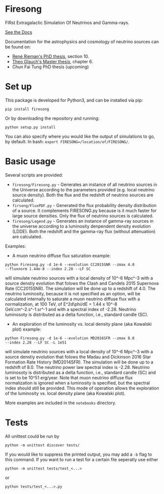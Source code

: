 # Firesong
FIRst Extragalactic Simulation Of Neutrinos and Gamma-rays.

[See the Docs](https://icecube.github.io/FIRESONG/)

Documentation for the astrophysics and cosmology of neutrino sources
can be found on:
- [René Rieman's PhD thesis](http://publications.rwth-aachen.de/record/773297),
  section 10.
- [Theo Glauch's Master thesis](https://www.institut3b.physik.rwth-aachen.de/global/show_document.asp?id=aaaaaaaaaavmddj),
  chapter 6.
- Chun Fai Tung PhD thesis (upcoming)

# Set up
This package is developed for Python3, and can be installed via pip:
```
pip install firesong
```
Or by downloading the repository and running:
```
python setup.py install
```
You can also specify where you would like the output of simulations to go, by default. In bash: `export FIRESONG=/location/of/FIRESONG/`.

# Basic usage
Several scripts are provided:
* `firesong/Firesong.py` - Generates an instance of all neutrino sources in
  the Universe according to the parameters provided (e.g. local
  neutrino source density). Both the flux and the redshift of neutrino
  sources are calculated.
* `firsong/FluxPDF.py` - Generated the flux probability density distribution of a 
source. It complements FIRESONG.py because is it much faster for large
source densities. Only the flux of neutrino sources is calculated.
* `firesong/Legend.py` - Generates an instance of gamma-ray sources in the universe
  according to a luminosity denpendent density evolution (LDDE). Both the 
  redshift and the gamma-ray flux (without attenuation) are calculated.

Examples:

* A muon neutrino diffuse flux saturation example:

```
python Firesong.py -d 1e-6 --evolution CC2015SNR --zmax 4.0
--fluxnorm 1.44e-8 --index 2.28 --LF SC
```

wlll simulate neutrino sources with a local density of 10^-6 Mpc^-3
with a source denstiy evolution that folows the Clash and Candels 2015
Supernova Rate (CC2015SNR). The simulation will be done up to a
redshift of 4.0. The neutrino luminosity, because it is not specified
as an option, will be calculated internally to saturate a muon neutrino diffuse
flux with a normalization, at 100 TeV, of E^2d\phi/dE = 1.44 x 10^-8
GeV.cm^-2.s^-1.sr^-1 and with a spectral index of -2.28. Neutrino
luminosoty is distributed as a delta function, i.e., standard candle
(SC).

* An exploration of the luminosity vs. local density plane (aka
Kowalski plot) example:

```
python Firesong.py -d 1e-6 --evolution MD2016SFR --zmax 8.0
--index 2.28 --LF SC -L 1e51
```

will simulate neutrino sources with a local density of 10^-6 Mpc^-3
with a source denstiy evolution that folows the Madau and Dickinson 2016
Star Formation Rate History (MD2014SFR). The simulation will be done up to a
redshift of 8.0.  The neutrino power law spectral index is -2.28. Neutrino
luminosoty is distributed as a delta function, i.e., standard candle (SC)
and is set to be 10^51 erg/year. Note that muon neutrino diffuse flux
normalization is ignored when a luminosity is specified, but the
spectral index should still be provided. This mode of operation allows
the exploration of the luminosity vs. local density plane (aka
Kowalski plot).

More examples are included in the `notebooks` directory.

# Tests
All unittest could be run by

```
python -m unittest discover tests/
```

If you would like to suppress the printed output, you may add a `-b` flag to this command. If you want to run a test for a certain file seperatly use either

```
python -m unittest tests/test_<...>
```

or 

```
python tests/test_<...>.py
```
